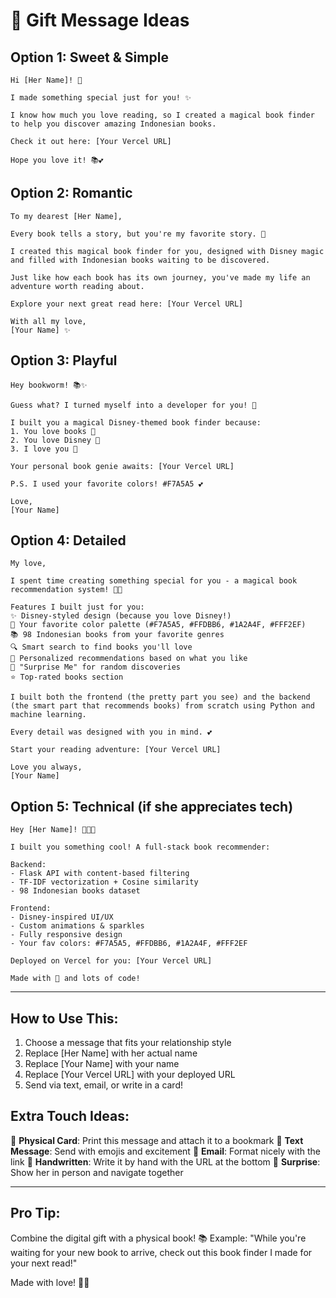 # 💝 Gift Message Ideas

## Option 1: Sweet & Simple

```
Hi [Her Name]! 💖

I made something special just for you! ✨

I know how much you love reading, so I created a magical book finder 
to help you discover amazing Indonesian books.

Check it out here: [Your Vercel URL]

Hope you love it! 📚💕
```

## Option 2: Romantic

```
To my dearest [Her Name],

Every book tells a story, but you're my favorite story. 💖

I created this magical book finder for you, designed with Disney magic 
and filled with Indonesian books waiting to be discovered.

Just like how each book has its own journey, you've made my life an 
adventure worth reading about.

Explore your next great read here: [Your Vercel URL]

With all my love,
[Your Name] ✨
```

## Option 3: Playful

```
Hey bookworm! 📚✨

Guess what? I turned myself into a developer for you! 🎉

I built you a magical Disney-themed book finder because:
1. You love books 📖
2. You love Disney 🏰
3. I love you 💖

Your personal book genie awaits: [Your Vercel URL]

P.S. I used your favorite colors! #F7A5A5 💕

Love,
[Your Name]
```

## Option 4: Detailed

```
My love,

I spent time creating something special for you - a magical book 
recommendation system! 🎁✨

Features I built just for you:
✨ Disney-styled design (because you love Disney!)
💖 Your favorite color palette (#F7A5A5, #FFDBB6, #1A2A4F, #FFF2EF)
📚 98 Indonesian books from your favorite genres
🔍 Smart search to find books you'll love
💝 Personalized recommendations based on what you like
🎲 "Surprise Me" for random discoveries
⭐ Top-rated books section

I built both the frontend (the pretty part you see) and the backend 
(the smart part that recommends books) from scratch using Python and 
machine learning.

Every detail was designed with you in mind. 💕

Start your reading adventure: [Your Vercel URL]

Love you always,
[Your Name]
```

## Option 5: Technical (if she appreciates tech)

```
Hey [Her Name]! 👩‍💻💕

I built you something cool! A full-stack book recommender:

Backend: 
- Flask API with content-based filtering
- TF-IDF vectorization + Cosine similarity
- 98 Indonesian books dataset

Frontend:
- Disney-inspired UI/UX
- Custom animations & sparkles
- Fully responsive design
- Your fav colors: #F7A5A5, #FFDBB6, #1A2A4F, #FFF2EF

Deployed on Vercel for you: [Your Vercel URL]

Made with 💖 and lots of code!
```

---

## How to Use This:

1. Choose a message that fits your relationship style
2. Replace [Her Name] with her actual name
3. Replace [Your Name] with your name
4. Replace [Your Vercel URL] with your deployed URL
5. Send via text, email, or write in a card!

## Extra Touch Ideas:

🎁 **Physical Card**: Print this message and attach it to a bookmark
📱 **Text Message**: Send with emojis and excitement
💌 **Email**: Format nicely with the link
🎨 **Handwritten**: Write it by hand with the URL at the bottom
🎉 **Surprise**: Show her in person and navigate together

---

## Pro Tip:

Combine the digital gift with a physical book! 📚
Example: "While you're waiting for your new book to arrive, 
check out this book finder I made for your next read!"

Made with love! 💖✨
